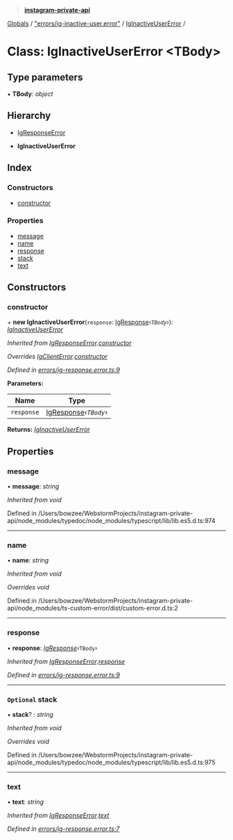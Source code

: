 > **[instagram-private-api](../README.md)**

[Globals](../README.md) / ["errors/ig-inactive-user.error"](../modules/_errors_ig_inactive_user_error_.md) / [IgInactiveUserError](_errors_ig_inactive_user_error_.iginactiveusererror.md) /

# Class: IgInactiveUserError <**TBody**>

## Type parameters

▪ **TBody**: *object*

## Hierarchy

  * [IgResponseError](_errors_ig_response_error_.igresponseerror.md)

  * **IgInactiveUserError**

## Index

### Constructors

* [constructor](_errors_ig_inactive_user_error_.iginactiveusererror.md#constructor)

### Properties

* [message](_errors_ig_inactive_user_error_.iginactiveusererror.md#message)
* [name](_errors_ig_inactive_user_error_.iginactiveusererror.md#name)
* [response](_errors_ig_inactive_user_error_.iginactiveusererror.md#response)
* [stack](_errors_ig_inactive_user_error_.iginactiveusererror.md#optional-stack)
* [text](_errors_ig_inactive_user_error_.iginactiveusererror.md#text)

## Constructors

###  constructor

\+ **new IgInactiveUserError**(`response`: [IgResponse](../modules/_types_common_types_.md#igresponse)‹*`TBody`*›): *[IgInactiveUserError](_errors_ig_inactive_user_error_.iginactiveusererror.md)*

*Inherited from [IgResponseError](_errors_ig_response_error_.igresponseerror.md).[constructor](_errors_ig_response_error_.igresponseerror.md#constructor)*

*Overrides [IgClientError](_errors_ig_client_error_.igclienterror.md).[constructor](_errors_ig_client_error_.igclienterror.md#constructor)*

*Defined in [errors/ig-response.error.ts:9](https://github.com/dilame/instagram-private-api/blob/e9c516c/src/errors/ig-response.error.ts#L9)*

**Parameters:**

Name | Type |
------ | ------ |
`response` | [IgResponse](../modules/_types_common_types_.md#igresponse)‹*`TBody`*› |

**Returns:** *[IgInactiveUserError](_errors_ig_inactive_user_error_.iginactiveusererror.md)*

## Properties

###  message

• **message**: *string*

*Inherited from void*

Defined in /Users/bowzee/WebstormProjects/instagram-private-api/node_modules/typedoc/node_modules/typescript/lib/lib.es5.d.ts:974

___

###  name

• **name**: *string*

*Inherited from void*

*Overrides void*

Defined in /Users/bowzee/WebstormProjects/instagram-private-api/node_modules/ts-custom-error/dist/custom-error.d.ts:2

___

###  response

• **response**: *[IgResponse](../modules/_types_common_types_.md#igresponse)‹*`TBody`*›*

*Inherited from [IgResponseError](_errors_ig_response_error_.igresponseerror.md).[response](_errors_ig_response_error_.igresponseerror.md#response)*

*Defined in [errors/ig-response.error.ts:9](https://github.com/dilame/instagram-private-api/blob/e9c516c/src/errors/ig-response.error.ts#L9)*

___

### `Optional` stack

• **stack**? : *string*

*Inherited from void*

*Overrides void*

Defined in /Users/bowzee/WebstormProjects/instagram-private-api/node_modules/typedoc/node_modules/typescript/lib/lib.es5.d.ts:975

___

###  text

• **text**: *string*

*Inherited from [IgResponseError](_errors_ig_response_error_.igresponseerror.md).[text](_errors_ig_response_error_.igresponseerror.md#text)*

*Defined in [errors/ig-response.error.ts:7](https://github.com/dilame/instagram-private-api/blob/e9c516c/src/errors/ig-response.error.ts#L7)*